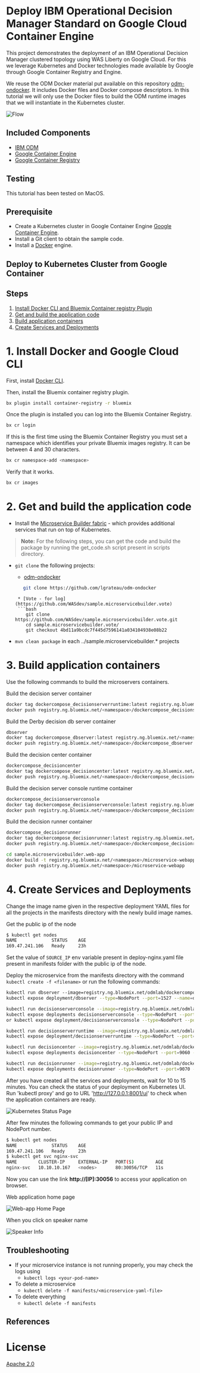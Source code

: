 # Deploy IBM Operational Decision Manager Standard on Google Cloud Container Engine

This project demonstrates the deployment of an IBM Operational Decision Manager clustered topology using WAS Liberty on Google Cloud. For this we leverage Kubernetes and Docker technologies made available by Google through Google Container Registry and Engine.

We reuse the ODM Docker material put available on this repository [odm-ondocker](https://github.com/lgrateau/odm-ondocker). It includes Docker files and Docker compose descriptors. In this tutorial we will only use the Docker files to build the ODM runtime images that we will instantiate in the Kubernetes cluster.

![Flow](../images/ODMinKubernetes-Flow.png)

## Included Components
- [IBM ODM](https://www.ibm.com/support/knowledgecenter/SSQP76_8.9.0/welcome/kc_welcome_odmV.html)
- [Google Container Engine](...)
- [Google Container Registry](...)

## Testing
This tutorial has been tested on MacOS.

## Prerequisite

* Create a Kubernetes cluster in Google Container Engine [Google Container Engine](...).
* Install a Git client to obtain the sample code.
* Install a [Docker](https://docs.docker.com/engine/installation/) engine.

## Deploy to Kubernetes Cluster from Google Container

## Steps

1. [Install Docker CLI and Bluemix Container registry Plugin](#1-install-docker-cli-and-bluemix-container-registry-plugin)
2. [Get and build the application code](#2-get-and-build-the-application-code)
3. [Build application containers](#3-build-application-containers)
4. [Create Services and Deployments](#4-create-services-and-deployments)

# 1. Install Docker and Google Cloud CLI

First, install [Docker CLI](https://www.docker.com/community-edition#/download).

Then, install the Bluemix container registry plugin.

```bash
bx plugin install container-registry -r bluemix
```

Once the plugin is installed you can log into the Bluemix Container Registry.

```bash
bx cr login
```

If this is the first time using the Bluemix Container Registry you must set a namespace which identifies your private Bluemix images registry. It can be between 4 and 30 characters.

```bash
bx cr namespace-add <namespace>
```

Verify that it works.

```bash
bx cr images
```


# 2. Get and build the application code

* Install the [Microservice Builder fabric](https://microservicebuilder.mybluemix.net/docs/installing_fabric_task.html) - which provides additional services that run on top of Kubernetes.

> **Note:** For the following steps, you can get the code and build the package by running the get_code.sh script present in scripts directory.

* `git clone` the following projects:
   * [odm-ondocker](https://github.com/lgrateau/odm-ondocker)
   ```bash
      git clone https://github.com/lgrateau/odm-ondocker
  ```

  ```
   * [Vote - for log](https://github.com/WASdev/sample.microservicebuilder.vote)
   ```bash
      git clone https://github.com/WASdev/sample.microservicebuilder.vote.git
      cd sample.microservicebuilder.vote/
      git checkout 4bd11a9bcdc7f445d7596141a034104938e08b22
  ```

* `mvn clean package` in each ../sample.microservicebuilder.* projects


# 3. Build application containers

Use the following commands to build the microservers containers.

Build the decision server container

```bash
docker tag dockercompose_decisionserverruntime:latest registry.ng.bluemix.net/<namespace>/dockercompose_decisionserverruntime:latest 
docker push registry.ng.bluemix.net/<namespace>/dockercompose_decisionserverruntime:latest  
```

Build the Derby decision db server container

```bash
dbserver
docker tag dockercompose_dbserver:latest registry.ng.bluemix.net/<namespace>/dockercompose_dbserver:latest  
docker push registry.ng.bluemix.net/<namespace>/dockercompose_dbserver:latest
```

Build the decision center container

```bash
dockercompose_decisioncenter
docker tag dockercompose_decisioncenter:latest registry.ng.bluemix.net/<namespace>/dockercompose_decisioncenter:latest  
docker push registry.ng.bluemix.net/<namespace>/dockercompose_decisioncenter:latest
```

Build the decision server console runtime container

```bash
dockercompose_decisionserverconsole
docker tag dockercompose_decisionserverconsole:latest registry.ng.bluemix.net/<namespace>/dockercompose_decisionserverconsole:latest  
docker push registry.ng.bluemix.net/<namespace>/dockercompose_decisionserverconsole:latest
```

Build the decision runner container

```bash
dockercompose_decisionrunner
docker tag dockercompose_decisionrunner:latest registry.ng.bluemix.net/<namespace>/dockercompose_decisionrunner:latest
docker push registry.ng.bluemix.net/<namespace>/dockercompose_decisionrunner:latest
```

```bash ToDo
cd sample.microservicebuilder.web-app
docker build -t registry.ng.bluemix.net/<namespace>/microservice-webapp .
docker push registry.ng.bluemix.net/<namespace>/microservice-webapp
```

# 4. Create Services and Deployments

Change the image name given in the respective deployment YAML files for  all the projects in the manifests directory with the newly build image names.

Get the public ip of the node

```bash
$ kubectl get nodes
NAME             STATUS    AGE
169.47.241.106   Ready     23h
```
Set the value of `SOURCE_IP` env variable present in deploy-nginx.yaml file present in manifests folder with the public ip of the node.

Deploy the microservice from the manifests directory with the command `kubectl create -f <filename>` or run the following commands:

```bash
kubectl run dbserver --image=registry.ng.bluemix.net/odmlab/dockercompose_dbserver:latest
kubectl expose deployment/dbserver --type=NodePort --port=1527 --name=dbserver

kubectl run decisionserverconsole --image=registry.ng.bluemix.net/odmlab/dockercompose_decisionserverconsole:latest
kubectl expose deployments decisionserverconsole --type=NodePort --port=9080 --name=decisionserverconsole
or kubectl expose deployment/decisionserverconsole --type=NodePort --port=9080,1883 --name=decisionserverconsole

kubectl run decisionserverruntime --image=registry.ng.bluemix.net/odmlab/dockercompose_decisionserverruntime:latest 
kubectl expose deployment/decisionserverruntime --type=NodePort --port=9080 --name=decisionserverruntime

kubectl run decisioncenter --image=registry.ng.bluemix.net/odmlab/dockercompose_decisioncenter:latest
kubectl expose deployments decisioncenter --type=NodePort --port=9060 --name=decisioncenter

kubectl run decisionrunner --image=registry.ng.bluemix.net/odmlab/dockercompose_decisionrunner:latest
kubectl expose deployments decisionrunner --type=NodePort --port=9070 --name=decisionrunner
```

After you have created all the services and deployments, wait for 10 to 15 minutes. You can check the status of your deployment on Kubernetes UI. Run 'kubectl proxy' and go to URL 'http://127.0.0.1:8001/ui' to check when the application containers are ready.

![Kubernetes Status Page](images/kube_ui.png)


After few minutes the following commands to get your public IP and NodePort number.

```bash
$ kubectl get nodes
NAME             STATUS    AGE
169.47.241.106   Ready     23h
$ kubectl get svc nginx-svc
NAME        CLUSTER-IP     EXTERNAL-IP   PORT(S)        AGE
nginx-svc   10.10.10.167   <nodes>       80:30056/TCP   11s
```

Now you can use the link **http://[IP]:30056** to access your application on browser.

Web application home page

![Web-app Home Page](images/ui1.png)

When you click on speaker name

![Speaker Info](images/ui2.png)

## Troubleshooting

* If your microservice instance is not running properly, you may check the logs using
	* `kubectl logs <your-pod-name>`
* To delete a microservice
	* `kubectl delete -f manifests/<microservice-yaml-file>`
* To delete everything
	* `kubectl delete -f manifests`


## References

# License
[Apache 2.0](LICENSE)

